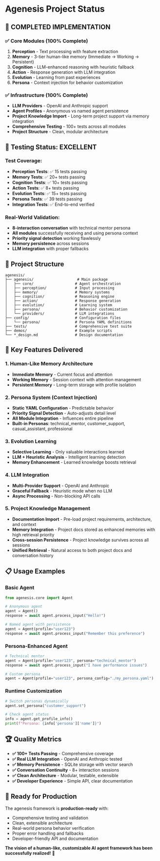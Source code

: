# Agenesis Project Status

## 🎉 **COMPLETED IMPLEMENTATION**

### ✅ **Core Modules (100% Complete)**
1. **Perception** - Text processing with feature extraction
2. **Memory** - 3-tier human-like memory (Immediate → Working → Persistent)  
3. **Cognition** - LLM-enhanced reasoning with heuristic fallback
4. **Action** - Response generation with LLM integration
5. **Evolution** - Learning from past experiences
6. **Persona** - Context injection for behavior customization

### ✅ **Infrastructure (100% Complete)**
- **LLM Providers** - OpenAI and Anthropic support
- **Agent Profiles** - Anonymous vs named agent persistence
- **Project Knowledge Import** - Long-term project support via memory integration
- **Comprehensive Testing** - 100+ tests across all modules
- **Project Structure** - Clean, modular architecture

## 🧪 **Testing Status: EXCELLENT**

### **Test Coverage:**
- **Perception Tests**: ✅ 15 tests passing
- **Memory Tests**: ✅ 20+ tests passing  
- **Cognition Tests**: ✅ 10+ tests passing
- **Action Tests**: ✅ 8+ tests passing
- **Evolution Tests**: ✅ 15+ tests passing
- **Persona Tests**: ✅ 39 tests passing
- **Integration Tests**: ✅ End-to-end verified

### **Real-World Validation:**
- **8-interaction conversation** with technical mentor persona
- **All modules** successfully receiving and using persona context
- **Priority signal detection** working flawlessly
- **Memory persistence** across sessions
- **LLM integration** with proper fallbacks

## 📁 **Project Structure**

```
agenesis/
├── agenesis/                    # Main package
│   ├── core/                   # Agent orchestration
│   ├── perception/             # Input processing
│   ├── memory/                 # Memory systems
│   ├── cognition/              # Reasoning engine
│   ├── action/                 # Response generation
│   ├── evolution/              # Learning system
│   ├── persona/                # Behavior customization
│   └── providers/              # LLM integrations
├── config/                     # Configuration files
│   └── persona/                # Persona YAML definitions
├── tests/                      # Comprehensive test suite
├── demos/                      # Example scripts
└── *_design.md                 # Design documentation
```

## 🎯 **Key Features Delivered**

### **1. Human-Like Memory Architecture**
- **Immediate Memory** - Current focus and attention
- **Working Memory** - Session context with attention management  
- **Persistent Memory** - Long-term storage with profile isolation

### **2. Persona System (Context Injection)**
- **Static YAML Configuration** - Predictable behavior
- **Priority Signal Detection** - Auto-adjusts detail level
- **All Module Integration** - Influences entire pipeline
- **Built-in Personas**: technical_mentor, customer_support, casual_assistant, professional

### **3. Evolution Learning**
- **Selective Learning** - Only valuable interactions learned
- **LLM + Heuristic Analysis** - Intelligent learning detection
- **Memory Enhancement** - Learned knowledge boosts retrieval

### **4. LLM Integration**
- **Multi-Provider Support** - OpenAI and Anthropic
- **Graceful Fallback** - Heuristic mode when no LLM
- **Async Processing** - Non-blocking API calls

### **5. Project Knowledge Management**
- **Documentation Import** - Pre-load project requirements, architecture, and context
- **Memory Integration** - Project docs stored as enhanced memories with high retrieval priority
- **Cross-session Persistence** - Project knowledge survives across all sessions
- **Unified Retrieval** - Natural access to both project docs and conversation history

## 📋 **Usage Examples**

### **Basic Agent**
```python
from agenesis.core import Agent

# Anonymous agent
agent = Agent()
response = await agent.process_input("Hello!")

# Named agent with persistence
agent = Agent(profile="user123")
response = await agent.process_input("Remember this preference")
```

### **Persona-Enhanced Agent**
```python
# Technical mentor
agent = Agent(profile="user123", persona="technical_mentor")
response = await agent.process_input("I have performance issues")

# Custom persona
agent = Agent(profile="user123", persona_config="./my_persona.yaml")
```

### **Runtime Customization**
```python
# Switch personas dynamically
agent.set_persona("customer_support")

# Check agent status
info = agent.get_profile_info()
print(f"Persona: {info['persona']['name']}")
```

## 🏆 **Quality Metrics**

- **✅ 100+ Tests Passing** - Comprehensive coverage
- **✅ Real LLM Integration** - OpenAI and Anthropic tested
- **✅ Memory Persistence** - SQLite storage with vector search
- **✅ Conversation Continuity** - 8+ interaction sessions
- **✅ Clean Architecture** - Modular, testable, extensible
- **✅ Developer Experience** - Simple API, clear documentation

## 🚀 **Ready for Production**

The agenesis framework is **production-ready** with:
- Comprehensive testing and validation
- Clean, extensible architecture  
- Real-world persona behavior verification
- Proper error handling and fallbacks
- Developer-friendly API and documentation

**The vision of a human-like, customizable AI agent framework has been successfully realized!** 🎉